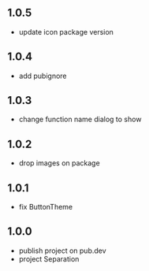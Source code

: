 ## 1.0.5
- update icon package version

## 1.0.4
- add pubignore

## 1.0.3
- change function name dialog to show

## 1.0.2
- drop images on package

## 1.0.1
- fix ButtonTheme

## 1.0.0 
- publish project on pub.dev
- project Separation